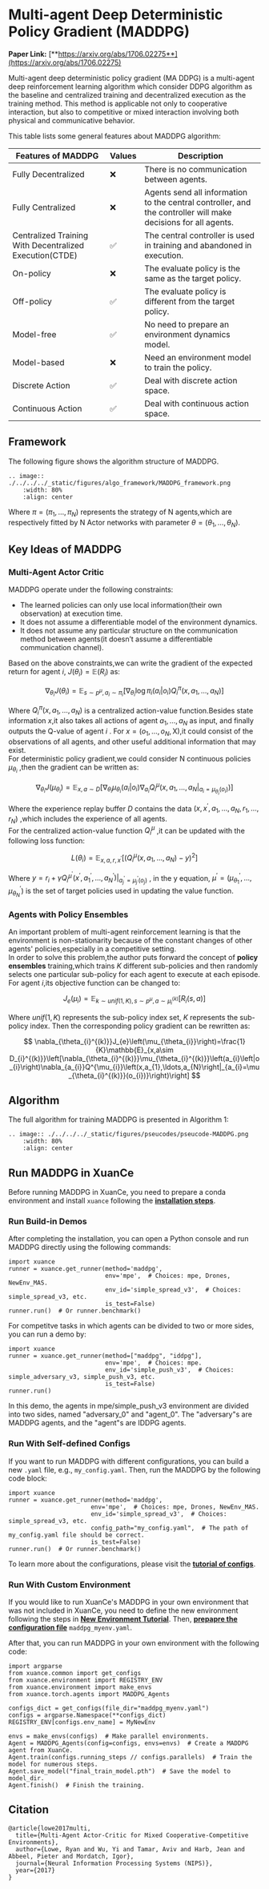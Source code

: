 # Multi-agent Deep Deterministic Policy Gradient (MADDPG)

**Paper Link:** [**https://arxiv.org/abs/1706.02275**](https://arxiv.org/abs/1706.02275)

Multi-agent deep deterministic policy gradient (MA DDPG) is a multi-agent deep reinforcement learning algorithm 
which consider DDPG algorithm as the baseline and centralized training and decentralized execution as the training method.
This method is applicable not only to cooperative interaction,
but also to competitive or mixed interaction involving both physical and communicative behavior.

This table lists some general features about MADDPG algorithm:

| Features of MADDPG                                      | Values | Description                                                                                                   |
|---------------------------------------------------------|--------|---------------------------------------------------------------------------------------------------------------|
| Fully Decentralized                                     | ❌      | There is no communication between agents.                                                                     |
| Fully Centralized                                       | ❌      | Agents send all information to the central controller, and the controller will make decisions for all agents. | 
| Centralized Training With Decentralized Execution(CTDE) | ✅      | The central controller is used in training and abandoned in execution.                                        | 
| On-policy                                               | ❌      | The evaluate policy is the same as the target policy.                                                         | 
| Off-policy                                              | ✅      | The evaluate policy is different from the target policy.                                                      |   
| Model-free                                              | ✅      | No need to prepare an environment dynamics model.                                                             |
| Model-based                                             | ❌      | Need an environment model to train the policy.                                                                | 
| Discrete Action                                         | ✅      | Deal with discrete action space.                                                                              | 
| Continuous Action                                       | ✅      | Deal with continuous action space.                                                                            |

## Framework

The following figure shows the algorithm structure of MADDPG.

```{eval-rst}
.. image:: ./../../../_static/figures/algo_framework/MADDPG_framework.png
    :width: 80%
    :align: center
```

Where $\pi=(\pi_1,\ldots,\pi_N)$ represents the strategy of N agents,which are respectively fitted by N Actor networks with parameter $\theta=(\theta_1,\ldots,\theta_N).$

## Key Ideas of MADDPG

### Multi-Agent Actor Critic

MADDPG operate under the following constraints:

- The learned policies can only use local information(their own observation) at execution time.
- It does not assume a differentiable model of the environment dynamics.
- It does not assume any particular structure on the communication method between agents(it doesn’t assume a differentiable communication channel).

Based on the above constraints,we can write the gradient of the expected return for agent $i$, $J \left( \theta_i \right)=\mathbb{E} \left( R_i \right)$ as:

$$
\nabla_{\theta_i} J \left( \theta_i \right) = \mathbb{E}_{s \sim p^\mu,a_i \sim \pi_i} \left[ \nabla_{\theta_i} \log \pi_i \left( a_i \left| o_i \right. \right) Q_i^\pi\left(x,a_1,\ldots,a_N\right) \right]
$$

Where $Q_i^\pi\left(x,a_1,\ldots,a_N\right)$ is a centralized action-value function.Besides state information $x$,it also takes all actions of agent $a_1,\ldots,a_N$ as input,
and finally outputs the Q-value of agent $i$ . For $x=(o_1,\ldots,o_N,\mathrm{X})$,it could consist of the observations of all agents, and other useful additional information that may exist.  
For deterministic policy gradient,we could consider N continuous policies $\mu_{\theta_i}$ ,then the gradient can be written as:

$$
\nabla_{\theta_{i}}J\left(\mu_{\theta_{i}}\right)=\mathbb{E}_{x,a\sim D}\left[\nabla_{\theta_{i}}\mu_{\theta_{i}}\left(a_{i}\left|o_{i}\right)\nabla_{a_{i}}Q_{i}^{\mu}\left(x,a_{1},\ldots,a_{N}\left|\right._{a_{i}=\mu_{\theta_{i}}(o_{i})}\right)\right]\right.
$$

Where the experience replay buffer $D$ contains the data $(x,x^{\prime},a_1,\ldots,a_N,r_1,\ldots,r_N)$ ,which includes the experience of all agents.  
For the centralized action-value function $Q_i^\mu$ ,it can be updated with the following loss function:

$$
L\left(\theta_i\right)=\mathbb{E}_{x,a,r,x^{\prime}}\left[\left(Q_i^\mu\left(x,a_1,\ldots,a_N\right)-y\right)^2\right]
$$

Where $y=r_i+\gamma Q_i^{\mu^{\prime}}(x^{\prime},a_1^{\prime},\ldots,a_N^{\prime})|_{a^{\prime}_j=\mu^{\prime}_j(o_j)}$ ,
in the y equation, $\mu^{\prime}=(\mu_{\theta_1}^{\prime},\ldots,\mu_{\theta_N}^{\prime})$ is the set of target policies used in updating the value function.

### Agents with Policy Ensembles

An important problem of multi-agent reinforcement learning is that the environment is non-stationarity because of the constant changes of other agents' policies,especially in a competitive setting.  
In order to solve this problem,the author puts forward the concept of **policy ensembles** training,which trains $K$ different sub-policies and then randomly selects one particular sub-policy for each agent to execute at each episode.
For agent $i$,its objective function can be changed to:

$$
J_e\left(\mu_i\right)=\mathbb{E}_{k\sim unif(1,K),s\sim p^\mu,a\sim\mu_i^{(k)}}\left[R_i\left(s,a\right)\right]
$$

Where $unif\left(1,K\right)$ represents the sub-policy index set, $K$ represents the sub-policy index.
Then the corresponding policy gradient can be rewritten as:

$$
\nabla_{\theta_{i}^{(k)}}J_{e}\left(\mu_{\theta_{i}}\right)=\frac{1}{K}\mathbb{E}_{x,a\sim D_{i}^{(k)}}\left[\nabla_{\theta_{i}^{(k)}}\mu_{\theta_{i}^{(k)}}\left(a_{i}\left|o_{i}\right)\nabla_{a_{i}}Q^{\mu_{i}}\left(x,a_{1},\ldots,a_{N}\right|_{a_{i}=\mu_{\theta_{i}^{(k)}}(o_{i})}\right)\right]
$$

## Algorithm

The full algorithm for training MADDPG is presented in Algorithm 1:

```{eval-rst}
.. image:: ./../../../_static/figures/pseucodes/pseucode-MADDPG.png
    :width: 80%
    :align: center
```

## Run MADDPG in XuanCe

Before running MADDPG in XuanCe, you need to prepare a conda environment and install ``xuance`` following 
the [**installation steps**](./../../usage/installation.rst#install-xuance).

### Run Build-in Demos

After completing the installation, you can open a Python console and run MADDPG directly using the following commands:

```python3
import xuance
runner = xuance.get_runner(method='maddpg',
                           env='mpe',  # Choices: mpe, Drones, NewEnv_MAS.
                           env_id='simple_spread_v3',  # Choices: simple_spread_v3, etc.
                           is_test=False)
runner.run()  # Or runner.benchmark()
```

For competitve tasks in which agents can be divided to two or more sides, you can run a demo by:

```python3
import xuance
runner = xuance.get_runner(method=["maddpg", "iddpg"],
                           env='mpe',  # Choices: mpe.
                           env_id='simple_push_v3',  # Choices: simple_adversary_v3, simple_push_v3, etc.
                           is_test=False)
runner.run()
```

In this demo, the agents in mpe/simple_push_v3 environment are divided into two sides, named "adversary_0" and "agent_0".
The "adversary"s are MADDPG agents, and the "agent"s are IDDPG agents.

### Run With Self-defined Configs

If you want to run MADDPG with different configurations, you can build a new ``.yaml`` file, e.g., ``my_config.yaml``.
Then, run the MADDPG by the following code block:

```python3
import xuance
runner = xuance.get_runner(method='maddpg',
                       env='mpe',  # Choices: mpe, Drones, NewEnv_MAS.
                       env_id='simple_spread_v3',  # Choices: simple_spread_v3, etc.
                       config_path="my_config.yaml",  # The path of my_config.yaml file should be correct.
                       is_test=False)
runner.run()  # Or runner.benchmark()
```

To learn more about the configurations, please visit the 
[**tutorial of configs**](./../../api/configs/configuration_examples.rst).

### Run With Custom Environment

If you would like to run XuanCe's MADDPG in your own environment that was not included in XuanCe, 
you need to define the new environment following the steps in 
[**New Environment Tutorial**](./../../usage/custom_env/custom_drl_env.rst).
Then, [**prepapre the configuration file**](./../../usage/custom_env/custom_drl_env.rst#step-2-create-the-config-file-and-read-the-configurations) 
 ``maddpg_myenv.yaml``.

After that, you can run MADDPG in your own environment with the following code:

```python3
import argparse
from xuance.common import get_configs
from xuance.environment import REGISTRY_ENV
from xuance.environment import make_envs
from xuance.torch.agents import MADDPG_Agents

configs_dict = get_configs(file_dir="maddpg_myenv.yaml")
configs = argparse.Namespace(**configs_dict)
REGISTRY_ENV[configs.env_name] = MyNewEnv

envs = make_envs(configs)  # Make parallel environments.
Agent = MADDPG_Agents(config=configs, envs=envs)  # Create a MADDPG agent from XuanCe.
Agent.train(configs.running_steps // configs.parallels)  # Train the model for numerous steps.
Agent.save_model("final_train_model.pth")  # Save the model to model_dir.
Agent.finish()  # Finish the training.
```

## Citation

```{code-block} bash
@article{lowe2017multi,
  title={Multi-Agent Actor-Critic for Mixed Cooperative-Competitive Environments},
  author={Lowe, Ryan and Wu, Yi and Tamar, Aviv and Harb, Jean and Abbeel, Pieter and Mordatch, Igor},
  journal={Neural Information Processing Systems (NIPS)},
  year={2017}
}
```